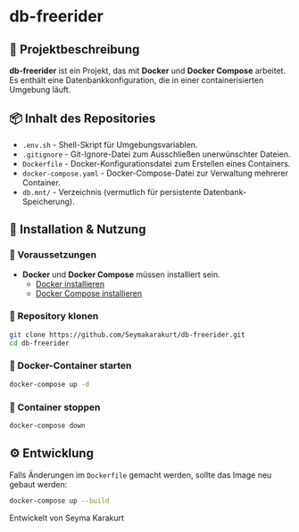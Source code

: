 # db-freerider

## 📌 Projektbeschreibung
**db-freerider** ist ein Projekt, das mit **Docker** und **Docker Compose** arbeitet. Es enthält eine Datenbankkonfiguration, die in einer containerisierten Umgebung läuft.

## 📦 Inhalt des Repositories
- `.env.sh` - Shell-Skript für Umgebungsvariablen.
- `.gitignore` - Git-Ignore-Datei zum Ausschließen unerwünschter Dateien.
- `Dockerfile` - Docker-Konfigurationsdatei zum Erstellen eines Containers.
- `docker-compose.yaml` - Docker-Compose-Datei zur Verwaltung mehrerer Container.
- `db.mnt/` - Verzeichnis (vermutlich für persistente Datenbank-Speicherung).

## 🚀 Installation & Nutzung

### 🔹 Voraussetzungen
- **Docker** und **Docker Compose** müssen installiert sein.
  - [Docker installieren](https://docs.docker.com/get-docker/)
  - [Docker Compose installieren](https://docs.docker.com/compose/install/)

### 🔹 Repository klonen
```sh
git clone https://github.com/Seymakarakurt/db-freerider.git
cd db-freerider
```

### 🔹 Docker-Container starten
```sh
docker-compose up -d
```

### 🔹 Container stoppen
```sh
docker-compose down
```

## ⚙️ Entwicklung
Falls Änderungen im `Dockerfile` gemacht werden, sollte das Image neu gebaut werden:
```sh
docker-compose up --build
```

Entwickelt von Seyma Karakurt
